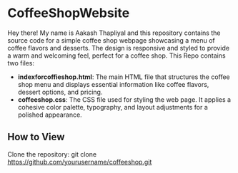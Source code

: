 # CoffeeShopWebsite
Hey there! My name is Aakash Thapliyal and this repository contains the source code for a simple coffee shop webpage showcasing a menu of coffee flavors and desserts. The design is responsive and styled to provide a warm and welcoming feel, perfect for a coffee shop.
This Repo contains two files:
- **indexforcoffieshop.html**: The main HTML file that structures the coffee shop menu and displays essential information like coffee flavors, dessert options, and pricing.
- **coffeeshop.css**: The CSS file used for styling the web page. It applies a cohesive color palette, typography, and layout adjustments for a polished appearance.
## How to View
Clone the repository:
git clone https://github.com/yourusername/coffeeshop.git
